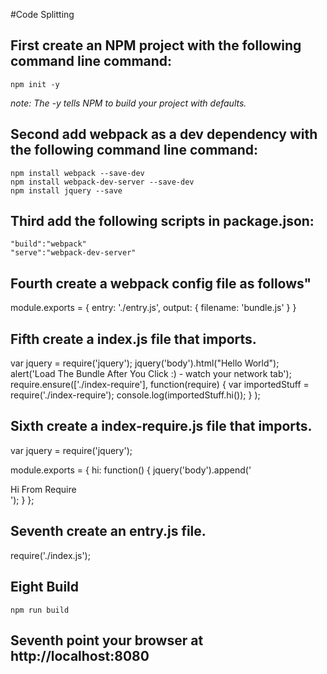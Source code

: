 #Code Splitting

## First create an NPM project with the following command line command:

    npm init -y

*note: The -y tells NPM to build your project with defaults.*

## Second add webpack as a dev dependency with the following command line command:

    npm install webpack --save-dev
    npm install webpack-dev-server --save-dev
    npm install jquery --save

## Third add the following scripts in package.json:

    "build":"webpack"
    "serve":"webpack-dev-server"

## Fourth create a webpack config file as follows"

module.exports =
{
    entry: './entry.js',
    output: { filename: 'bundle.js' }
}

## Fifth create a index.js file that imports.

var jquery = require('jquery');
jquery('body').html("Hello World");
alert('Load The Bundle After You Click :) - watch your network tab');
require.ensure(['./index-require'],
  function(require) {
    var importedStuff = require('./index-require');
    console.log(importedStuff.hi());
  }
);

## Sixth create a index-require.js file that imports.

var jquery = require('jquery');

module.exports = {
  hi: function() { jquery('body').append('<div>Hi From Require</div>'); }
};

## Seventh create an entry.js file.

require('./index.js');

## Eight Build

    npm run build

## Seventh point your browser at http://localhost:8080
